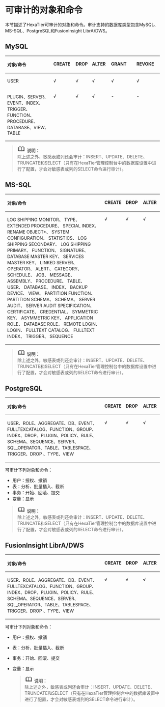 # 可审计的对象和命令<a name="ZH-CN_TOPIC_0111166528"></a>

本节描述了HexaTier可审计的对象和命令。审计支持的数据库类型包含MySQL、MS-SQL、PostgreSQL和FusionInsight LibrA/DWS。

## MySQL<a name="zh-cn_topic_0180960083_s1c3443448f024774a0035f16fc5c7700"></a>

<a name="zh-cn_topic_0180960083_t67e2a605a624477f9850fd532103036f"></a>
<table><thead align="left"><tr id="zh-cn_topic_0180960083_rcc322202387a4acb928536aa74270e65"><th class="cellrowborder" valign="top" width="29.902990299029902%" id="mcps1.1.7.1.1"><p id="zh-cn_topic_0180960083_ac2fbd01276284b19a9076d826bccf8ba"><a name="zh-cn_topic_0180960083_ac2fbd01276284b19a9076d826bccf8ba"></a><a name="zh-cn_topic_0180960083_ac2fbd01276284b19a9076d826bccf8ba"></a>对象/命令</p>
</th>
<th class="cellrowborder" valign="top" width="14.431443144314432%" id="mcps1.1.7.1.2"><p id="zh-cn_topic_0180960083_zh-cn_topic_0076429702_p186649268251"><a name="zh-cn_topic_0180960083_zh-cn_topic_0076429702_p186649268251"></a><a name="zh-cn_topic_0180960083_zh-cn_topic_0076429702_p186649268251"></a>CREATE</p>
</th>
<th class="cellrowborder" valign="top" width="10.31103110311031%" id="mcps1.1.7.1.3"><p id="zh-cn_topic_0180960083_ae7664c6d62b34b339b3c91a3d0acc94d"><a name="zh-cn_topic_0180960083_ae7664c6d62b34b339b3c91a3d0acc94d"></a><a name="zh-cn_topic_0180960083_ae7664c6d62b34b339b3c91a3d0acc94d"></a>DROP</p>
</th>
<th class="cellrowborder" valign="top" width="12.37123712371237%" id="mcps1.1.7.1.4"><p id="zh-cn_topic_0180960083_a9cb4dca652054ffbbf7fe3ecf7c5c359"><a name="zh-cn_topic_0180960083_a9cb4dca652054ffbbf7fe3ecf7c5c359"></a><a name="zh-cn_topic_0180960083_a9cb4dca652054ffbbf7fe3ecf7c5c359"></a>ALTER</p>
</th>
<th class="cellrowborder" valign="top" width="16.491649164916492%" id="mcps1.1.7.1.5"><p id="zh-cn_topic_0180960083_a0050bf06261440679e52f86d9894cf51"><a name="zh-cn_topic_0180960083_a0050bf06261440679e52f86d9894cf51"></a><a name="zh-cn_topic_0180960083_a0050bf06261440679e52f86d9894cf51"></a>GRANT</p>
</th>
<th class="cellrowborder" valign="top" width="16.491649164916492%" id="mcps1.1.7.1.6"><p id="zh-cn_topic_0180960083_a1a539379b55b4a6b8866653dc1e424ea"><a name="zh-cn_topic_0180960083_a1a539379b55b4a6b8866653dc1e424ea"></a><a name="zh-cn_topic_0180960083_a1a539379b55b4a6b8866653dc1e424ea"></a>REVOKE</p>
</th>
</tr>
</thead>
<tbody><tr id="zh-cn_topic_0180960083_raa342557bde645368b2172af94fad170"><td class="cellrowborder" valign="top" width="29.902990299029902%" headers="mcps1.1.7.1.1 "><p id="zh-cn_topic_0180960083_zh-cn_topic_0076429702_p46647266252"><a name="zh-cn_topic_0180960083_zh-cn_topic_0076429702_p46647266252"></a><a name="zh-cn_topic_0180960083_zh-cn_topic_0076429702_p46647266252"></a>USER</p>
</td>
<td class="cellrowborder" valign="top" width="14.431443144314432%" headers="mcps1.1.7.1.2 "><p id="zh-cn_topic_0180960083_a3fc47bed600e4f4aa7677285a176951f"><a name="zh-cn_topic_0180960083_a3fc47bed600e4f4aa7677285a176951f"></a><a name="zh-cn_topic_0180960083_a3fc47bed600e4f4aa7677285a176951f"></a>√</p>
</td>
<td class="cellrowborder" valign="top" width="10.31103110311031%" headers="mcps1.1.7.1.3 "><p id="zh-cn_topic_0180960083_zh-cn_topic_0076429702_p126644266254"><a name="zh-cn_topic_0180960083_zh-cn_topic_0076429702_p126644266254"></a><a name="zh-cn_topic_0180960083_zh-cn_topic_0076429702_p126644266254"></a>√</p>
</td>
<td class="cellrowborder" valign="top" width="12.37123712371237%" headers="mcps1.1.7.1.4 "><p id="zh-cn_topic_0180960083_ad0fbc0e6c47143ffb5dc7f790d60e1c6"><a name="zh-cn_topic_0180960083_ad0fbc0e6c47143ffb5dc7f790d60e1c6"></a><a name="zh-cn_topic_0180960083_ad0fbc0e6c47143ffb5dc7f790d60e1c6"></a>√</p>
</td>
<td class="cellrowborder" valign="top" width="16.491649164916492%" headers="mcps1.1.7.1.5 "><p id="zh-cn_topic_0180960083_a686ed9c572fe4026a5333f5e68a5d8d1"><a name="zh-cn_topic_0180960083_a686ed9c572fe4026a5333f5e68a5d8d1"></a><a name="zh-cn_topic_0180960083_a686ed9c572fe4026a5333f5e68a5d8d1"></a>√</p>
</td>
<td class="cellrowborder" valign="top" width="16.491649164916492%" headers="mcps1.1.7.1.6 "><p id="zh-cn_topic_0180960083_ace41a0e43eb645ab8fa9129b03f12de7"><a name="zh-cn_topic_0180960083_ace41a0e43eb645ab8fa9129b03f12de7"></a><a name="zh-cn_topic_0180960083_ace41a0e43eb645ab8fa9129b03f12de7"></a>√</p>
</td>
</tr>
<tr id="zh-cn_topic_0180960083_r9de2564c773945e1a6898ba01bc4a575"><td class="cellrowborder" valign="top" width="29.902990299029902%" headers="mcps1.1.7.1.1 "><p id="zh-cn_topic_0180960083_a51cf5d491c894d8aa4bbad362375253d"><a name="zh-cn_topic_0180960083_a51cf5d491c894d8aa4bbad362375253d"></a><a name="zh-cn_topic_0180960083_a51cf5d491c894d8aa4bbad362375253d"></a>PLUGIN、SERVER、EVENT、INDEX、TRIGGER、FUNCTION、PROCEDURE、DATABASE、VIEW、TABLE</p>
</td>
<td class="cellrowborder" valign="top" width="14.431443144314432%" headers="mcps1.1.7.1.2 "><p id="zh-cn_topic_0180960083_a91358cc9b0c64828aafb35e913538d61"><a name="zh-cn_topic_0180960083_a91358cc9b0c64828aafb35e913538d61"></a><a name="zh-cn_topic_0180960083_a91358cc9b0c64828aafb35e913538d61"></a>√</p>
</td>
<td class="cellrowborder" valign="top" width="10.31103110311031%" headers="mcps1.1.7.1.3 "><p id="zh-cn_topic_0180960083_ad0fb23abdf9b4015a6ea32af43554ced"><a name="zh-cn_topic_0180960083_ad0fb23abdf9b4015a6ea32af43554ced"></a><a name="zh-cn_topic_0180960083_ad0fb23abdf9b4015a6ea32af43554ced"></a>√</p>
</td>
<td class="cellrowborder" valign="top" width="12.37123712371237%" headers="mcps1.1.7.1.4 "><p id="zh-cn_topic_0180960083_a96ea3279529d4d95bf33019ef32968ad"><a name="zh-cn_topic_0180960083_a96ea3279529d4d95bf33019ef32968ad"></a><a name="zh-cn_topic_0180960083_a96ea3279529d4d95bf33019ef32968ad"></a>√</p>
</td>
<td class="cellrowborder" valign="top" width="16.491649164916492%" headers="mcps1.1.7.1.5 "><p id="zh-cn_topic_0180960083_aff576c8de33f4c5aa3b831cd5685cee9"><a name="zh-cn_topic_0180960083_aff576c8de33f4c5aa3b831cd5685cee9"></a><a name="zh-cn_topic_0180960083_aff576c8de33f4c5aa3b831cd5685cee9"></a>-</p>
</td>
<td class="cellrowborder" valign="top" width="16.491649164916492%" headers="mcps1.1.7.1.6 "><p id="zh-cn_topic_0180960083_a03b16e0a4c794808b191cacd8adf9e34"><a name="zh-cn_topic_0180960083_a03b16e0a4c794808b191cacd8adf9e34"></a><a name="zh-cn_topic_0180960083_a03b16e0a4c794808b191cacd8adf9e34"></a>-</p>
</td>
</tr>
</tbody>
</table>

>![](public_sys-resources/icon-note.gif) **说明：**   
>除上述之外，敏感表或列还会审计：INSERT、UPDATE、DELETE、TRUNCATE和SELECT（只有在HexaTier管理控制台中的数据库设置中进行了配置，才会对敏感表或列的SELECT命令进行审计）。  

## MS-SQL<a name="zh-cn_topic_0180960083_sf8c889f94b144458a0378a791a3f9aec"></a>

<a name="zh-cn_topic_0180960083_t9774a0669dbc4b06bcae17f30668d8a8"></a>
<table><thead align="left"><tr id="zh-cn_topic_0180960083_r5a42ea0abf794256838f0ea577dd7dc1"><th class="cellrowborder" valign="top" width="63.27%" id="mcps1.1.5.1.1"><p id="zh-cn_topic_0180960083_zh-cn_topic_0076429702_p911317313265"><a name="zh-cn_topic_0180960083_zh-cn_topic_0076429702_p911317313265"></a><a name="zh-cn_topic_0180960083_zh-cn_topic_0076429702_p911317313265"></a>对象/命令</p>
</th>
<th class="cellrowborder" valign="top" width="13.270000000000001%" id="mcps1.1.5.1.2"><p id="zh-cn_topic_0180960083_a7bbffc28e2634e47a8ae480b0255c0a3"><a name="zh-cn_topic_0180960083_a7bbffc28e2634e47a8ae480b0255c0a3"></a><a name="zh-cn_topic_0180960083_a7bbffc28e2634e47a8ae480b0255c0a3"></a>CREATE</p>
</th>
<th class="cellrowborder" valign="top" width="11.219999999999999%" id="mcps1.1.5.1.3"><p id="zh-cn_topic_0180960083_af535c3242d1d4c31b43343c74d67094a"><a name="zh-cn_topic_0180960083_af535c3242d1d4c31b43343c74d67094a"></a><a name="zh-cn_topic_0180960083_af535c3242d1d4c31b43343c74d67094a"></a>DROP</p>
</th>
<th class="cellrowborder" valign="top" width="12.24%" id="mcps1.1.5.1.4"><p id="zh-cn_topic_0180960083_a83cf4d475a17450cb59e172e9d647a01"><a name="zh-cn_topic_0180960083_a83cf4d475a17450cb59e172e9d647a01"></a><a name="zh-cn_topic_0180960083_a83cf4d475a17450cb59e172e9d647a01"></a>ALTER</p>
</th>
</tr>
</thead>
<tbody><tr id="zh-cn_topic_0180960083_r05bcd458b68e4cc091c23f3678b18084"><td class="cellrowborder" valign="top" width="63.27%" headers="mcps1.1.5.1.1 "><p id="zh-cn_topic_0180960083_a08e470c849074bef9b9fd21780fb265b"><a name="zh-cn_topic_0180960083_a08e470c849074bef9b9fd21780fb265b"></a><a name="zh-cn_topic_0180960083_a08e470c849074bef9b9fd21780fb265b"></a>LOG SHIPPING MONITOR、  TYPE、 EXTENDED PROCEDURE、 SPECIAL INDEX、 RENAME OBJECT*、 SYSTEM CONFIGURATION、 STATISTICS、 LOG SHIPPING SECONDARY、 LOG SHIPPING PRIMARY、 FUNCTION、  SIGNATURE、 DATABASE MASTER KEY、 SERVICES MASTER KEY、 LINKED SERVER、 OPERATOR、 ALERT、  CATEGORY、 SCHEDULE、 JOB、  MESSAGE、 ASSEMBLY、 PROCEDURE、  TABLE、 USER、 DATABASE、  INDEX、 BACKUP DEVICE、 VIEW、 PARTITION FUNCTION、 PARTITION SCHEMA、 SCHEMA、  SERVER AUDIT、 SERVER AUDIT SPECIFICATION、  CERTIFICATE、 CREDENTIAL、 SYMMETRIC KEY、  ASYMMETRIC KEY、  APPLICATION ROLE、 DATABASE ROLE、 REMOTE LOGIN、 LOGIN、 FULLTEXT CATALOG、 FULLTEXT INDEX、  TRIGGER、 SEQUENCE</p>
</td>
<td class="cellrowborder" valign="top" width="13.270000000000001%" headers="mcps1.1.5.1.2 "><p id="zh-cn_topic_0180960083_ab20a3466449f4e1e9c28dc0533992417"><a name="zh-cn_topic_0180960083_ab20a3466449f4e1e9c28dc0533992417"></a><a name="zh-cn_topic_0180960083_ab20a3466449f4e1e9c28dc0533992417"></a>√</p>
</td>
<td class="cellrowborder" valign="top" width="11.219999999999999%" headers="mcps1.1.5.1.3 "><p id="zh-cn_topic_0180960083_a596a7d6e65494dd2b252a7cfba2cb9e1"><a name="zh-cn_topic_0180960083_a596a7d6e65494dd2b252a7cfba2cb9e1"></a><a name="zh-cn_topic_0180960083_a596a7d6e65494dd2b252a7cfba2cb9e1"></a>√</p>
</td>
<td class="cellrowborder" valign="top" width="12.24%" headers="mcps1.1.5.1.4 "><p id="zh-cn_topic_0180960083_zh-cn_topic_0076429702_p611313111262"><a name="zh-cn_topic_0180960083_zh-cn_topic_0076429702_p611313111262"></a><a name="zh-cn_topic_0180960083_zh-cn_topic_0076429702_p611313111262"></a>√</p>
</td>
</tr>
</tbody>
</table>

>![](public_sys-resources/icon-note.gif) **说明：**   
>除上述之外，敏感表或列还会审计：INSERT、UPDATE、DELETE、TRUNCATE和SELECT（只有在HexaTier管理控制台中的数据库设置中进行了配置，才会对敏感表或列的SELECT命令进行审计）。  

## PostgreSQL<a name="zh-cn_topic_0180960083_sb96cf7f65cb34c2da79dc4cd5e3a5e1d"></a>

<a name="zh-cn_topic_0180960083_ta7f21e0600964e25861bad26c4033383"></a>
<table><thead align="left"><tr id="zh-cn_topic_0180960083_r9f30b8e6eef946fdb2666b2a2343d675"><th class="cellrowborder" valign="top" width="63.27%" id="mcps1.1.5.1.1"><p id="zh-cn_topic_0180960083_zh-cn_topic_0076429702_p641404215269"><a name="zh-cn_topic_0180960083_zh-cn_topic_0076429702_p641404215269"></a><a name="zh-cn_topic_0180960083_zh-cn_topic_0076429702_p641404215269"></a>对象/命令</p>
</th>
<th class="cellrowborder" valign="top" width="13.270000000000001%" id="mcps1.1.5.1.2"><p id="zh-cn_topic_0180960083_a3b1b93e8ecfb4cb0b9a44a70b95276d7"><a name="zh-cn_topic_0180960083_a3b1b93e8ecfb4cb0b9a44a70b95276d7"></a><a name="zh-cn_topic_0180960083_a3b1b93e8ecfb4cb0b9a44a70b95276d7"></a>CREATE</p>
</th>
<th class="cellrowborder" valign="top" width="11.219999999999999%" id="mcps1.1.5.1.3"><p id="zh-cn_topic_0180960083_a418d2a32f883430ca81a08935e707817"><a name="zh-cn_topic_0180960083_a418d2a32f883430ca81a08935e707817"></a><a name="zh-cn_topic_0180960083_a418d2a32f883430ca81a08935e707817"></a>DROP</p>
</th>
<th class="cellrowborder" valign="top" width="12.24%" id="mcps1.1.5.1.4"><p id="zh-cn_topic_0180960083_ae9f86487652f42db8cde747c3068745c"><a name="zh-cn_topic_0180960083_ae9f86487652f42db8cde747c3068745c"></a><a name="zh-cn_topic_0180960083_ae9f86487652f42db8cde747c3068745c"></a>ALTER</p>
</th>
</tr>
</thead>
<tbody><tr id="zh-cn_topic_0180960083_rad675fe04d7f4816b69242240dfc53ca"><td class="cellrowborder" valign="top" width="63.27%" headers="mcps1.1.5.1.1 "><p id="zh-cn_topic_0180960083_a87c9b55c8495467c86d46d05cfc929b4"><a name="zh-cn_topic_0180960083_a87c9b55c8495467c86d46d05cfc929b4"></a><a name="zh-cn_topic_0180960083_a87c9b55c8495467c86d46d05cfc929b4"></a>USER、ROLE、AGGREGATE、DB、EVENT、FULLTEXCATALOG、FUNCTION、GROUP、INDEX、DROP、PLUGIN、POLICY、RULE、SCHEMA、SEQUENCE、SERVER、SQL_OPERATOR、TABLE、TABLESPACE、TRIGGER、DROP 、TYPE、VIEW</p>
</td>
<td class="cellrowborder" valign="top" width="13.270000000000001%" headers="mcps1.1.5.1.2 "><p id="zh-cn_topic_0180960083_a5830b523b4bc429fb6ee04c28af38b10"><a name="zh-cn_topic_0180960083_a5830b523b4bc429fb6ee04c28af38b10"></a><a name="zh-cn_topic_0180960083_a5830b523b4bc429fb6ee04c28af38b10"></a>√</p>
</td>
<td class="cellrowborder" valign="top" width="11.219999999999999%" headers="mcps1.1.5.1.3 "><p id="zh-cn_topic_0180960083_ac4e5419205d34abfaa95cc1838fb4498"><a name="zh-cn_topic_0180960083_ac4e5419205d34abfaa95cc1838fb4498"></a><a name="zh-cn_topic_0180960083_ac4e5419205d34abfaa95cc1838fb4498"></a>√</p>
</td>
<td class="cellrowborder" valign="top" width="12.24%" headers="mcps1.1.5.1.4 "><p id="zh-cn_topic_0180960083_zh-cn_topic_0076429702_p941484210264"><a name="zh-cn_topic_0180960083_zh-cn_topic_0076429702_p941484210264"></a><a name="zh-cn_topic_0180960083_zh-cn_topic_0076429702_p941484210264"></a>√</p>
</td>
</tr>
</tbody>
</table>

可审计下列对象和命令：

-   用户：授权、撤销
-   表：分析、批量插入、截断
-   事务：开始、回滚、提交
-   变量：显示

>![](public_sys-resources/icon-note.gif) **说明：**   
>除上述之外，敏感表或列还会审计：INSERT、UPDATE、DELETE、TRUNCATE和SELECT（只有在HexaTier管理控制台中的数据库设置中进行了配置，才会对敏感表或列的SELECT命令进行审计）。  

## FusionInsight LibrA/DWS<a name="zh-cn_topic_0180960083_section203661437202"></a>

<a name="zh-cn_topic_0180960083_table12661152312118"></a>
<table><thead align="left"><tr id="zh-cn_topic_0180960083_row14664152321118"><th class="cellrowborder" valign="top" width="63.27%" id="mcps1.1.5.1.1"><p id="zh-cn_topic_0180960083_p666513231117"><a name="zh-cn_topic_0180960083_p666513231117"></a><a name="zh-cn_topic_0180960083_p666513231117"></a>对象/命令</p>
</th>
<th class="cellrowborder" valign="top" width="13.270000000000001%" id="mcps1.1.5.1.2"><p id="zh-cn_topic_0180960083_p1665112315110"><a name="zh-cn_topic_0180960083_p1665112315110"></a><a name="zh-cn_topic_0180960083_p1665112315110"></a>CREATE</p>
</th>
<th class="cellrowborder" valign="top" width="11.219999999999999%" id="mcps1.1.5.1.3"><p id="zh-cn_topic_0180960083_p966672319113"><a name="zh-cn_topic_0180960083_p966672319113"></a><a name="zh-cn_topic_0180960083_p966672319113"></a>DROP</p>
</th>
<th class="cellrowborder" valign="top" width="12.24%" id="mcps1.1.5.1.4"><p id="zh-cn_topic_0180960083_p1366720238116"><a name="zh-cn_topic_0180960083_p1366720238116"></a><a name="zh-cn_topic_0180960083_p1366720238116"></a>ALTER</p>
</th>
</tr>
</thead>
<tbody><tr id="zh-cn_topic_0180960083_row56691923191119"><td class="cellrowborder" valign="top" width="63.27%" headers="mcps1.1.5.1.1 "><p id="zh-cn_topic_0180960083_p36704234113"><a name="zh-cn_topic_0180960083_p36704234113"></a><a name="zh-cn_topic_0180960083_p36704234113"></a>USER、ROLE、AGGREGATE、DB、EVENT、FULLTEXCATALOG、FUNCTION、GROUP、INDEX、DROP、PLUGIN、POLICY、RULE、SCHEMA、SEQUENCE、SERVER、SQL_OPERATOR、TABLE、TABLESPACE、TRIGGER、DROP 、TYPE、VIEW</p>
</td>
<td class="cellrowborder" valign="top" width="13.270000000000001%" headers="mcps1.1.5.1.2 "><p id="zh-cn_topic_0180960083_p367110232112"><a name="zh-cn_topic_0180960083_p367110232112"></a><a name="zh-cn_topic_0180960083_p367110232112"></a>√</p>
</td>
<td class="cellrowborder" valign="top" width="11.219999999999999%" headers="mcps1.1.5.1.3 "><p id="zh-cn_topic_0180960083_p867217236118"><a name="zh-cn_topic_0180960083_p867217236118"></a><a name="zh-cn_topic_0180960083_p867217236118"></a>√</p>
</td>
<td class="cellrowborder" valign="top" width="12.24%" headers="mcps1.1.5.1.4 "><p id="zh-cn_topic_0180960083_p1767318235115"><a name="zh-cn_topic_0180960083_p1767318235115"></a><a name="zh-cn_topic_0180960083_p1767318235115"></a>√</p>
</td>
</tr>
</tbody>
</table>

可审计下列对象和命令：

-   用户：授权、撤销
-   表：分析、批量插入、截断
-   事务：开始、回滚、提交
-   变量：显示

    >![](public_sys-resources/icon-note.gif) **说明：**   
    >除上述之外，敏感表或列还会审计：INSERT、UPDATE、DELETE、TRUNCATE和SELECT（只有在HexaTier管理控制台中的数据库设置中进行了配置，才会对敏感表或列的SELECT命令进行审计）。  



